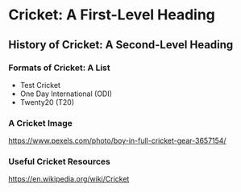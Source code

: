 # Cricket: A First-Level Heading

## History of Cricket: A Second-Level Heading

### Formats of Cricket: A List

- Test Cricket
- One Day International (ODI)
- Twenty20 (T20)

### A Cricket Image

https://www.pexels.com/photo/boy-in-full-cricket-gear-3657154/




### Useful Cricket Resources
https://en.wikipedia.org/wiki/Cricket





